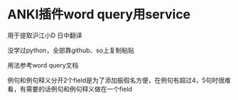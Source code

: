 # ANKI插件word query用service

用于提取沪江小D 日中翻译

没学过python，全部靠github、so上复制粘贴

用法参考word query文档

例句和例句释义分开2个field是为了添加振假名方便，在例句有超过4，5句时很难看，有需要的话例句和例句释义做在一个field
